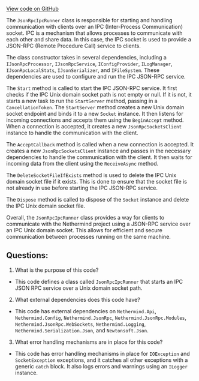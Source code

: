 [View code on GitHub](https://github.com/NethermindEth/nethermind/src/Nethermind/Nethermind.Runner/JsonRpc/JsonRpcIpcRunner.cs)

The `JsonRpcIpcRunner` class is responsible for starting and handling communication with clients over an IPC (Inter-Process Communication) socket. IPC is a mechanism that allows processes to communicate with each other and share data. In this case, the IPC socket is used to provide a JSON-RPC (Remote Procedure Call) service to clients.

The class constructor takes in several dependencies, including a `IJsonRpcProcessor`, `IJsonRpcService`, `IConfigProvider`, `ILogManager`, `IJsonRpcLocalStats`, `IJsonSerializer`, and `IFileSystem`. These dependencies are used to configure and run the IPC JSON-RPC service.

The `Start` method is called to start the IPC JSON-RPC service. It first checks if the IPC Unix domain socket path is not empty or null. If it is not, it starts a new task to run the `StartServer` method, passing in a `CancellationToken`. The `StartServer` method creates a new Unix domain socket endpoint and binds it to a new `Socket` instance. It then listens for incoming connections and accepts them using the `BeginAccept` method. When a connection is accepted, it creates a new `JsonRpcSocketsClient` instance to handle the communication with the client.

The `AcceptCallback` method is called when a new connection is accepted. It creates a new `JsonRpcSocketsClient` instance and passes in the necessary dependencies to handle the communication with the client. It then waits for incoming data from the client using the `ReceiveAsync` method.

The `DeleteSocketFileIfExists` method is used to delete the IPC Unix domain socket file if it exists. This is done to ensure that the socket file is not already in use before starting the IPC JSON-RPC service.

The `Dispose` method is called to dispose of the `Socket` instance and delete the IPC Unix domain socket file.

Overall, the `JsonRpcIpcRunner` class provides a way for clients to communicate with the Nethermind project using a JSON-RPC service over an IPC Unix domain socket. This allows for efficient and secure communication between processes running on the same machine.
## Questions: 
 1. What is the purpose of this code?
- This code defines a class called `JsonRpcIpcRunner` that starts an IPC JSON RPC service over a Unix domain socket path.

2. What external dependencies does this code have?
- This code has external dependencies on `Nethermind.Api`, `Nethermind.Config`, `Nethermind.JsonRpc`, `Nethermind.JsonRpc.Modules`, `Nethermind.JsonRpc.WebSockets`, `Nethermind.Logging`, `Nethermind.Serialization.Json`, and `Newtonsoft.Json`.

3. What error handling mechanisms are in place for this code?
- This code has error handling mechanisms in place for `IOException` and `SocketException` exceptions, and it catches all other exceptions with a generic `catch` block. It also logs errors and warnings using an `ILogger` instance.